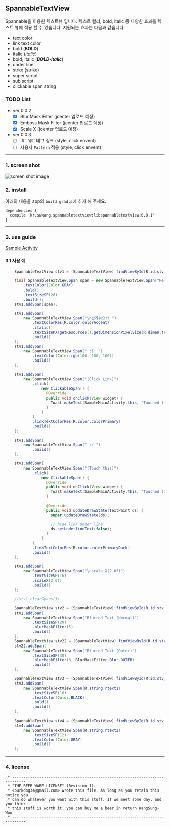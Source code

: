 ## SpannableTextView
 Spannable을 이용한 텍스트뷰 입니다. 텍스트 컬러, bold, italic 등 다양한 효과를 텍스트 뷰에 적용 할 수 있습니다. 지원되는 효과는 다음과 같습니다.
  - text color
  - link text color
  - bold (**BOLD**)
  - italic (*italic*)
  - bold, italic (***BOLD-italic***)
  - under line 
  - strke (~~strike~~)
  - super script 
  - sub script
  - clickable span string  

### TODO List  
- ver 0.0.2
  - [x] Blur Mask Filter (jcenter 업로드 예정)
  - [x] Emboss Mask Filter (jcenter 업로드 예정)
  - [x] Scale X (jcenter 업로드 예정)

- ver 0.0.3
  - [ ] '#', '@' 태그 링크 (style, click envent)
  - [ ] 사용자 `Pattern` 적용 (style, click envent)
  
---
### 1. screen shot
![screen shot image](https://github.com/ksu3101/TIL/blob/master/Android/images/spannable_tv_sample.jpg)
  
### 2. install
 아래의 내용을 app의 `build.gradle`에 추가 해 주세요. 
```
dependencies {
  compile 'kr.swkang.spannabletextview:libspannabletextview:0.0.1'
}
```  
   
---
### 3. use guide
 [Sample Activity](https://github.com/ksu3101/SpannableTextView/blob/master/app/src/main/java/kr/swkang/sample/SampleMainActivity.java)  
#### 3.1 사용 예
```java
    SpannableTextView stv1 = (SpannableTextView) findViewById(R.id.stv_1);

    final SpannableTextView.Span span = new SpannableTextView.Span("Hello World!!! ")
        .textColor(Color.GRAY)
        .bold()
        .textSizeSP(26)
        .build();
    stv1.addSpan(span);

    stv1.addSpan(
        new SpannableTextView.Span("\n반가워요!! ")
            .textColorRes(R.color.colorAccent)
            .italic()
            .textSizePX(getResources().getDimensionPixelSize(R.dimen.textsize_def))
            .build()
    );
    stv1.addSpan(
        new SpannableTextView.Span(" :)  ")
            .textColor(Color.rgb(100, 100, 100))
            .build()
    );

    stv1.addSpan(
        new SpannableTextView.Span("(Click Link)")
            .click(
                new ClickableSpan() {
                  @Override
                  public void onClick(View widget) {
                    Toast.makeText(SampleMainActivity.this, "Touched link one.", Toast.LENGTH_SHORT).show();
                  }
                }
            )
            .linkTextColorRes(R.color.colorPrimary)
            .build()
    );

    stv1.addSpan(
        new SpannableTextView.Span(" // ")
            .build()
    );

    stv1.addSpan(
        new SpannableTextView.Span("(Touch this)")
            .click(
                new ClickableSpan() {
                  @Override
                  public void onClick(View widget) {
                    Toast.makeText(SampleMainActivity.this, "Touched link two.", Toast.LENGTH_SHORT).show();
                  }

                  @Override
                  public void updateDrawState(TextPaint ds) {
                    super.updateDrawState(ds);

                    // hide link under line
                    ds.setUnderlineText(false);
                  }
                }
            )
            .linkTextColorRes(R.color.colorPrimaryDark)
            .build()
    );

    stv1.addSpan(
        new SpannableTextView.Span("\nscale X(2.0f)")
            .textSizeSP(16)
            .scaleX(2.0f)
            .build()
    );

    //stv1.clearSpans();

    SpannableTextView stv2 = (SpannableTextView) findViewById(R.id.stv_2);
    stv2.addSpan(
        new SpannableTextView.Span("Blurred Text (Normal)")
            .textSizeSP(20)
            .blurMaskFilter(5)
            .build()
    );
    SpannableTextView stv22 = (SpannableTextView) findViewById(R.id.stv_2_2);
    stv22.addSpan(
        new SpannableTextView.Span("Blurred Text (Outer)")
            .textSizeSP(30)
            .blurMaskFilter(8, BlurMaskFilter.Blur.OUTER)
            .build()
    );

    SpannableTextView stv3 = (SpannableTextView) findViewById(R.id.stv_3);
    stv3.addSpan(
        new SpannableTextView.Span(R.string.rtext1)
            .textSizeSP(16)
            .textColor(Color.BLACK)
            .bold()
            .build()
    );

    SpannableTextView stv4 = (SpannableTextView) findViewById(R.id.stv_4);
    stv4.addSpan(
        new SpannableTextView.Span(R.string.rtext2)
            .textSizeSP(12)
            .textColor(Color.GRAY)
            .build()
    );
```

---
### 4. license
```
 * ----------------------------------------------------------------------------
 * "THE BEER-WARE LICENSE" (Revision 1):
 * <burkdog34@gmail.com> wrote this file. As long as you retain this notice you
 * can do whatever you want with this stuff. If we meet some day, and you think
 * this stuff is worth it, you can buy me a beer in return KangSung-Woo
 * ----------------------------------------------------------------------------
```
